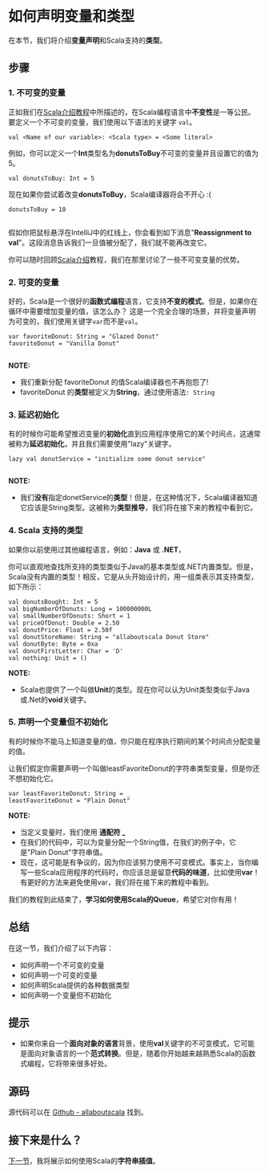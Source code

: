 # 如何声明变量和类型

在本节，我们将介绍**变量声明**和Scala支持的**类型**。

## 步骤

### 1. 不可变的变量

正如我们在[Scala介绍教程](tutorial/0_3.md)中所描述的，在Scala编程语言中**不变性**是一等公民。要定义一个不可变的变量，我们使用以下语法的关键字 `val`。


```
val <Name of our variable>: <Scala type> = <Some literal>

```

例如，你可以定义一个**Int**类型名为**donutsToBuy**不可变的变量并且设置它的值为5。

```
val donutsToBuy: Int = 5

```

现在如果你尝试着改变**donutsToBuy**，Scala编译器将会不开心 :(


```
donutsToBuy = 10


```

假如你把鼠标悬浮在IntelliJ中的红线上，你会看到如下消息"**Reassignment to val**"。这段消息告诉我们一旦值被分配了，我们就不能再改变它。

你可以随时回顾[Scala介绍](tutorial/0_1.md)教程，我们在那里讨论了一些不可变变量的优势。

### 2. 可变的变量

好的，Scala是一个很好的**函数式编程**语言，它支持**不变的模式**。但是，如果你在循环中需要增加变量的值，该怎么办？ 这是一个完全合理的场景，并将变量声明为可变的，我们使用关键字`var`而不是`val`。

```
var favoriteDonut: String = "Glazed Donut"
favoriteDonut = "Vanilla Donut"


```

**NOTE:**

- 我们重新分配 favoriteDonut 的值Scala编译器也不再抱怨了!
- favoriteDonut 的**类型**被定义为**String**，通过使用语法`: String`


### 3. 延迟初始化

有的时候你可能希望推迟变量的**初始化**直到应用程序使用它的某个时间点，这通常被称为**延迟初始化**，并且我们需要使用"lazy"关键字。

```
lazy val donutService = "initialize some donut service"


```

**NOTE:**

- 我们**没有**指定donetService的**类型**！但是，在这种情况下，Scala编译器知道它应该是String类型。这被称为**类型推导**，我们将在接下来的教程中看到它。

### 4. Scala 支持的类型

如果你以前使用过其他编程语言，例如：**Java** 或 **.NET**，

你可以直观地查找所支持的类型类似于Java的基本类型或.NET内置类型。但是，Scala没有内置的类型！相反，它是从头开始设计的，用一组类表示其支持类型，如下所示：


```
val donutsBought: Int = 5
val bigNumberOfDonuts: Long = 100000000L
val smallNumberOfDonuts: Short = 1
val priceOfDonut: Double = 2.50
val donutPrice: Float = 2.50f
val donutStoreName: String = "allaboutscala Donut Store"
val donutByte: Byte = 0xa
val donutFirstLetter: Char = 'D'
val nothing: Unit = ()

```

**NOTE:**

- Scala也提供了一个叫做**Unit**的类型。现在你可以认为Unit类型类似于Java或.Net的**void**关键字。

### 5. 声明一个变量但不初始化

有的时候你不能马上知道变量的值，你只能在程序执行期间的某个时间点分配变量的值。

让我们假定你需要声明一个叫做leastFavoriteDonut的字符串类型变量，但是你还不想初始化它。

```
var leastFavoriteDonut: String = _
leastFavoriteDonut = "Plain Donut"

```

**NOTE:**

- 当定义变量时，我们使用 **通配符 _**
- 在我们的代码中，可以为变量分配一个String值，在我们的例子中，它是"Plain Donut"字符串值。
- 现在，这可能是有争议的，因为你应该努力使用不可变模式。事实上，当你编写一些Scala应用程序的代码时，你应该总是留意**代码的味道**，比如使用**var**！有更好的方法来避免使用var，我们将在接下来的教程中看到。

我们的教程到此结束了，**学习如何使用Scala的Queue**，希望它对你有用！


## 总结

在这一节，我们介绍了以下内容：

- 如何声明一个不可变的变量
- 如何声明一个可变的变量
- 如何声明Scala提供的各种数据类型
- 如何声明一个变量但不初始化

## 提示

- 如果你来自一个**面向对象的语言**背景，使用**val**关键字的不可变模式，它可能是面向对象语言的一个**范式转换**。但是，随着你开始越来越熟悉Scala的函数式编程，它将带来很多好处。

## 源码

源代码可以在 [Github - allaboutscala](https://github.com/nadimbahadoor/allaboutscala) 找到。

## 接下来是什么？

[下一节](tutorial/2_3.md)，我将展示如何使用Scala的**字符串插值**。